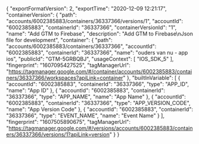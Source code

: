 {
    "exportFormatVersion": 2,
    "exportTime": "2020-12-09 12:21:17",
    "containerVersion": {
        "path": "accounts/6002385883/containers/36337366/versions/1",
        "accountId": "6002385883",
        "containerId": "36337366",
        "containerVersionId": "1",
        "name": "Add GTM to Firebase",
        "description": "Add GTM to Firebase\nJson file for development",
        "container": {
            "path": "accounts/6002385883/containers/36337366",
            "accountId": "6002385883",
            "containerId": "36337366",
            "name": "ouders van nu - app ios",
            "publicId": "GTM-5GRBQBJ",
            "usageContext": [
                "IOS_SDK_5"
            ],
            "fingerprint": "1607095427525",
            "tagManagerUrl": "https://tagmanager.google.com/#/container/accounts/6002385883/containers/36337366/workspaces?apiLink=container"
        },
        "builtInVariable": [
            {
                "accountId": "6002385883",
                "containerId": "36337366",
                "type": "APP_ID",
                "name": "App ID"
            },
            {
                "accountId": "6002385883",
                "containerId": "36337366",
                "type": "APP_NAME",
                "name": "App Name"
            },
            {
                "accountId": "6002385883",
                "containerId": "36337366",
                "type": "APP_VERSION_CODE",
                "name": "App Version Code"
            },
            {
                "accountId": "6002385883",
                "containerId": "36337366",
                "type": "EVENT_NAME",
                "name": "Event Name"
            }
        ],
        "fingerprint": "1607505890675",
        "tagManagerUrl": "https://tagmanager.google.com/#/versions/accounts/6002385883/containers/36337366/versions/1?apiLink=version"
    }
}
